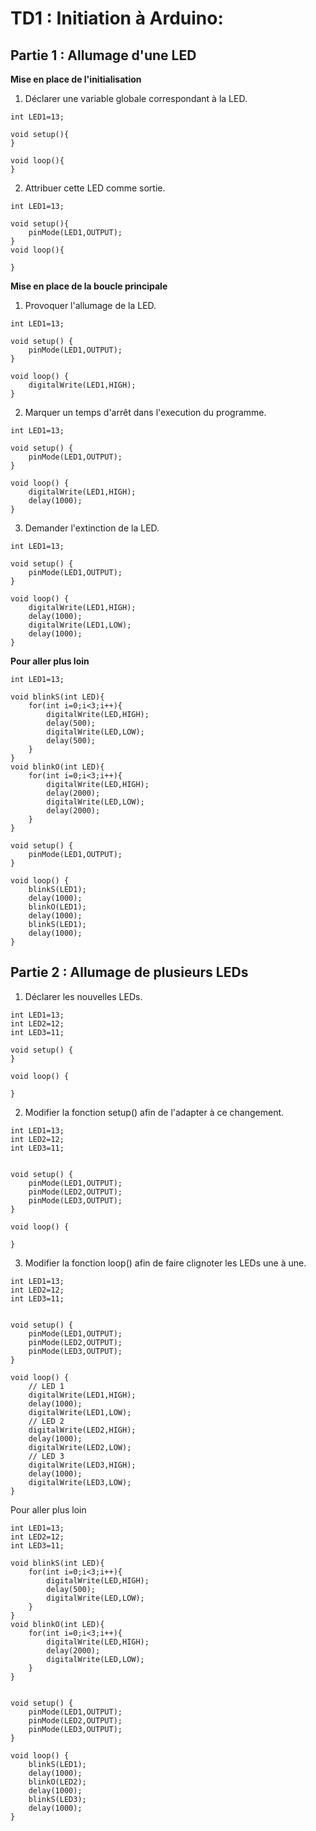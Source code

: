 # TD1 : Initiation à Arduino:
## **Partie 1 : Allumage d'une LED** 

**Mise en place de l'initialisation**

1. Déclarer une variable globale correspondant à la LED.
```Arduino
int LED1=13;

void setup(){
}

void loop(){
}
```
2. Attribuer cette LED comme sortie.

```Arduino
int LED1=13;

void setup(){
    pinMode(LED1,OUTPUT);
}
void loop(){

}
```
**Mise en place de la boucle principale**

1. Provoquer l'allumage de la LED.

```Arduino
int LED1=13;

void setup() {
    pinMode(LED1,OUTPUT);
}

void loop() {
    digitalWrite(LED1,HIGH);
}
```
2. Marquer un temps d'arrêt dans l'execution du programme.
```Arduino
int LED1=13;

void setup() {
    pinMode(LED1,OUTPUT);
}

void loop() {
    digitalWrite(LED1,HIGH);
    delay(1000);
}
```
3. Demander l'extinction de la LED.
```Arduino
int LED1=13;

void setup() {
    pinMode(LED1,OUTPUT);
}

void loop() {
    digitalWrite(LED1,HIGH);
    delay(1000);
    digitalWrite(LED1,LOW);
    delay(1000);
}
```
**Pour aller plus loin**
```Arduino
int LED1=13;

void blinkS(int LED){
    for(int i=0;i<3;i++){
        digitalWrite(LED,HIGH);
        delay(500);
        digitalWrite(LED,LOW);
        delay(500);
    }
}
void blinkO(int LED){
    for(int i=0;i<3;i++){
        digitalWrite(LED,HIGH);
        delay(2000);
        digitalWrite(LED,LOW);
        delay(2000);
    }
}

void setup() {
    pinMode(LED1,OUTPUT);
}

void loop() {
    blinkS(LED1);
    delay(1000);
    blinkO(LED1);
    delay(1000);
    blinkS(LED1);
    delay(1000);
}
```
## **Partie 2 : Allumage de plusieurs LEDs**
1. Déclarer les nouvelles LEDs.
```Arduino
int LED1=13;
int LED2=12;
int LED3=11;

void setup() {
}

void loop() {

}
```
2. Modifier la fonction setup() afin de l'adapter à ce changement.

```Arduino
int LED1=13;
int LED2=12;
int LED3=11;


void setup() {
    pinMode(LED1,OUTPUT);
    pinMode(LED2,OUTPUT);
    pinMode(LED3,OUTPUT);
}

void loop() {

}
```
3. Modifier la fonction loop() afin de faire clignoter les LEDs une à une.


```Arduino
int LED1=13;
int LED2=12;
int LED3=11;


void setup() {
    pinMode(LED1,OUTPUT);
    pinMode(LED2,OUTPUT);
    pinMode(LED3,OUTPUT);
}

void loop() {
    // LED 1
    digitalWrite(LED1,HIGH);
    delay(1000);
    digitalWrite(LED1,LOW);
    // LED 2
    digitalWrite(LED2,HIGH);
    delay(1000);
    digitalWrite(LED2,LOW);
    // LED 3
    digitalWrite(LED3,HIGH);
    delay(1000);
    digitalWrite(LED3,LOW);
}
```

Pour aller plus loin

```Arduino
int LED1=13;
int LED2=12;
int LED3=11;

void blinkS(int LED){
    for(int i=0;i<3;i++){
        digitalWrite(LED,HIGH);
        delay(500);
        digitalWrite(LED,LOW);
    }
}
void blinkO(int LED){
    for(int i=0;i<3;i++){
        digitalWrite(LED,HIGH);
        delay(2000);
        digitalWrite(LED,LOW);
    }
}


void setup() {
    pinMode(LED1,OUTPUT);
    pinMode(LED2,OUTPUT);
    pinMode(LED3,OUTPUT);
}

void loop() {
    blinkS(LED1);
    delay(1000);
    blinkO(LED2);
    delay(1000);
    blinkS(LED3);
    delay(1000);
}
```